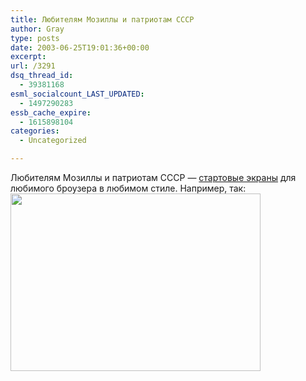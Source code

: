 ```yaml
---
title: Любителям Мозиллы и патриотам СССР
author: Gray
type: posts
date: 2003-06-25T19:01:36+00:00
excerpt:
url: /3291
dsq_thread_id:
  - 39381168
esml_socialcount_LAST_UPDATED:
  - 1497290283
essb_cache_expire:
  - 1615898104
categories:
  - Uncategorized

---
```








Любителям Мозиллы и патриотам СССР &#8212; <a href="http://mithgol.pp.ru/Mozilla/" target="_blank">стартовые экраны</a> для любимого броузера в любимом стиле. Например, так:  
<img src="https://i0.wp.com/www.searchengines.ru/blog/images/stalin.gif?resize=400%2C284" width="400" height="284" alt="" border="0" data-recalc-dims="1" />